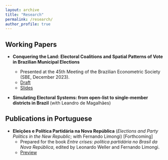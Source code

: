 ```yaml
---
layout: archive
title: "Research"
permalink: /research/
author_profile: true
---
```


## Working Papers

* **Conquering the Land: Electoral Coalitions and Spatial Patterns of Vote in Brazilian Municipal Elections**
  * Presented at the 45th Meeting of the Brazilian Econometric Society (SBE, December 2023).
  * [Draft](http://gabrielcaseiro.github.io/files/ConqueringLand_OCT1.pdf) 
  * [Slides](http://gabrielcaseiro.github.io/files/ConqueringLand_Slides_DEC13.pdf)

* **Simulating Electoral Systems: from open-list to single-member districts in Brazil** (with Leandro de Magalhães)


## Publications in Portuguese

* **Eleições e Política Partidária na Nova República** (*Elections and Party Politics in the New Republic*; with Fernando Limongi) [Forthcoming]
  * Prepared for the book *Entre crises: política partidária no Brasil da Nova República*, edited by Leonardo Weller and Fernando Limongi.
  * [Preview](http://gabrielcaseiro.github.io/files/EleicoesBR_Limongi_Caseiro_APR24.pdf)

